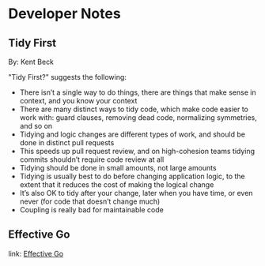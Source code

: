 # Developer Notes

## Tidy First

By: Kent Beck

"Tidy First?" suggests the following:

- There isn’t a single way to do things, there are things that make sense in context, and you know your context
- There are many distinct ways to tidy code, which make code easier to work with: guard clauses, removing dead code, normalizing symmetries, and so on
- Tidying and logic changes are different types of work, and should be done in distinct pull requests
- This speeds up pull request review, and on high-cohesion teams tidying commits shouldn’t require code review at all
- Tidying should be done in small amounts, not large amounts
- Tidying is usually best to do before changing application logic, to the extent that it reduces the cost of making the logical change
- It’s also OK to tidy after your change, later when you have time, or even never (for code that doesn’t change much)
- Coupling is really bad for maintainable code

## Effective Go

link: [Effective Go](https://go.dev/doc/effective_go)
